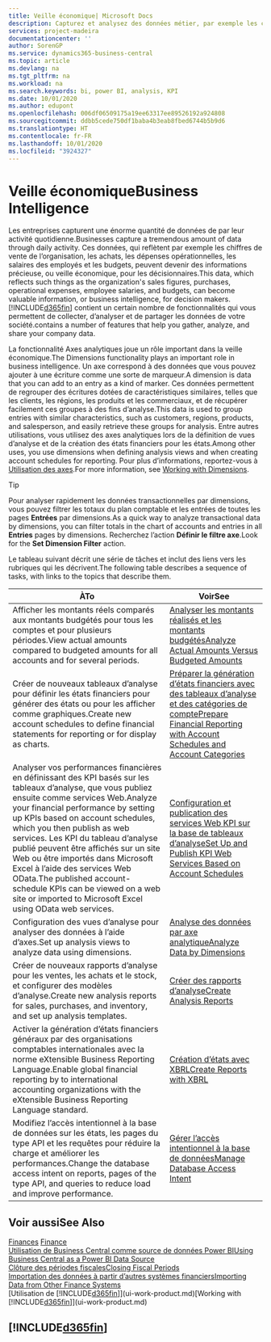 ```yaml
---
title: Veille économique| Microsoft Docs
description: Capturez et analysez des données métier, par exemple les chiffres de vente de l’organisation, les achats, les dépenses opérationnelles, les salaires des employés et les budgets, peuvent être des informations précieuses, pour la veille économique ou pour les décisionnaires.
services: project-madeira
documentationcenter: ''
author: SorenGP
ms.service: dynamics365-business-central
ms.topic: article
ms.devlang: na
ms.tgt_pltfrm: na
ms.workload: na
ms.search.keywords: bi, power BI, analysis, KPI
ms.date: 10/01/2020
ms.author: edupont
ms.openlocfilehash: 006df06509175a19ee63317ee89526192a924808
ms.sourcegitcommit: ddbb5cede750df1baba4b3eab8fbed6744b5b9d6
ms.translationtype: HT
ms.contentlocale: fr-FR
ms.lasthandoff: 10/01/2020
ms.locfileid: "3924327"
---
```

# <a name="business-intelligence"></a><span data-ttu-id="986b1-103">Veille économique</span><span class="sxs-lookup"><span data-stu-id="986b1-103">Business Intelligence</span></span>
<span data-ttu-id="986b1-104">Les entreprises capturent une énorme quantité de données de par leur activité quotidienne.</span><span class="sxs-lookup"><span data-stu-id="986b1-104">Businesses capture a tremendous amount of data through daily activity.</span></span> <span data-ttu-id="986b1-105">Ces données, qui reflètent par exemple les chiffres de vente de l’organisation, les achats, les dépenses opérationnelles, les salaires des employés et les budgets, peuvent devenir des informations précieuse, ou veille économique, pour les décisionnaires.</span><span class="sxs-lookup"><span data-stu-id="986b1-105">This data, which reflects such things as the organization's sales figures, purchases, operational expenses, employee salaries, and budgets, can become valuable information, or business intelligence, for decision makers.</span></span> [!INCLUDE[d365fin](includes/d365fin_md.md)] <span data-ttu-id="986b1-106">contient un certain nombre de fonctionnalités qui vous permettent de collecter, d’analyser et de partager les données de votre société.</span><span class="sxs-lookup"><span data-stu-id="986b1-106">contains a number of features that help you gather, analyze, and share your company data.</span></span>

<span data-ttu-id="986b1-107">La fonctionnalité Axes analytiques joue un rôle important dans la veille économique.</span><span class="sxs-lookup"><span data-stu-id="986b1-107">The Dimensions functionality plays an important role in business intelligence.</span></span> <span data-ttu-id="986b1-108">Un axe correspond à des données que vous pouvez ajouter à une écriture comme une sorte de marqueur.</span><span class="sxs-lookup"><span data-stu-id="986b1-108">A dimension is data that you can add to an entry as a kind of marker.</span></span> <span data-ttu-id="986b1-109">Ces données permettent de regrouper des écritures dotées de caractéristiques similaires, telles que les clients, les régions, les produits et les commerciaux, et de récupérer facilement ces groupes à des fins d’analyse.</span><span class="sxs-lookup"><span data-stu-id="986b1-109">This data is used to group entries with similar characteristics, such as customers, regions, products, and salesperson, and easily retrieve these groups for analysis.</span></span> <span data-ttu-id="986b1-110">Entre autres utilisations, vous utilisez des axes analytiques lors de la définition de vues d’analyse et de la création des états financiers pour les états.</span><span class="sxs-lookup"><span data-stu-id="986b1-110">Among other uses, you use dimensions  when defining analysis views and when creating account schedules for reporting.</span></span> <span data-ttu-id="986b1-111">Pour plus d’informations, reportez-vous à [Utilisation des axes](finance-dimensions.md).</span><span class="sxs-lookup"><span data-stu-id="986b1-111">For more information, see [Working with Dimensions](finance-dimensions.md).</span></span>

> [!TIP]
> <span data-ttu-id="986b1-112">Pour analyser rapidement les données transactionnelles par dimensions, vous pouvez filtrer les totaux du plan comptable et les entrées de toutes les pages **Entrées** par dimensions.</span><span class="sxs-lookup"><span data-stu-id="986b1-112">As a quick way to analyze transactional data by dimensions, you can filter totals in the chart of accounts and entries in all **Entries** pages by dimensions.</span></span> <span data-ttu-id="986b1-113">Recherchez l’action **Définir le filtre axe**.</span><span class="sxs-lookup"><span data-stu-id="986b1-113">Look for the **Set Dimension Filter** action.</span></span>  

<span data-ttu-id="986b1-114">Le tableau suivant décrit une série de tâches et inclut des liens vers les rubriques qui les décrivent.</span><span class="sxs-lookup"><span data-stu-id="986b1-114">The following table describes a sequence of tasks, with links to the topics that describe them.</span></span>  

| <span data-ttu-id="986b1-115">À</span><span class="sxs-lookup"><span data-stu-id="986b1-115">To</span></span> | <span data-ttu-id="986b1-116">Voir</span><span class="sxs-lookup"><span data-stu-id="986b1-116">See</span></span> |
| --- | --- |
|<span data-ttu-id="986b1-117">Afficher les montants réels comparés aux montants budgétés pour tous les comptes et pour plusieurs périodes.</span><span class="sxs-lookup"><span data-stu-id="986b1-117">View actual amounts compared to budgeted amounts for all accounts and for several periods.</span></span>|[<span data-ttu-id="986b1-118">Analyser les montants réalisés et les montants budgétés</span><span class="sxs-lookup"><span data-stu-id="986b1-118">Analyze Actual Amounts Versus Budgeted Amounts</span></span>](bi-how-analyze-actual-versus-budget.md)|
|<span data-ttu-id="986b1-119">Créer de nouveaux tableaux d’analyse pour définir les états financiers pour générer des états ou pour les afficher comme graphiques.</span><span class="sxs-lookup"><span data-stu-id="986b1-119">Create new account schedules to define financial statements for reporting or for display as charts.</span></span>|[<span data-ttu-id="986b1-120">Préparer la génération d’états financiers avec des tableaux d’analyse et des catégories de compte</span><span class="sxs-lookup"><span data-stu-id="986b1-120">Prepare Financial Reporting with Account Schedules and Account Categories</span></span>](bi-how-work-account-schedule.md)|
|<span data-ttu-id="986b1-121">Analyser vos performances financières en définissant des KPI basés sur les tableaux d’analyse, que vous publiez ensuite comme services Web.</span><span class="sxs-lookup"><span data-stu-id="986b1-121">Analyze your financial performance by setting up KPIs based on account schedules, which you then publish as web services.</span></span> <span data-ttu-id="986b1-122">Les KPI du tableau d’analyse publié peuvent être affichés sur un site Web ou être importés dans Microsoft Excel à l’aide des services Web OData.</span><span class="sxs-lookup"><span data-stu-id="986b1-122">The published account-schedule KPIs can be viewed on a web site or imported to Microsoft Excel using OData web services.</span></span>|[<span data-ttu-id="986b1-123">Configuration et publication des services Web KPI sur la base de tableaux d’analyse</span><span class="sxs-lookup"><span data-stu-id="986b1-123">Set Up and Publish KPI Web Services Based on Account Schedules</span></span>](bi-how-to-set-up-and-publish-kpi-web-services-based-on-account-schedules.md)|
|<span data-ttu-id="986b1-124">Configuration des vues d’analyse pour analyser des données à l’aide d’axes.</span><span class="sxs-lookup"><span data-stu-id="986b1-124">Set up analysis views to analyze data using dimensions.</span></span>|[<span data-ttu-id="986b1-125">Analyse des données par axe analytique</span><span class="sxs-lookup"><span data-stu-id="986b1-125">Analyze Data by Dimensions</span></span>](bi-how-analyze-data-dimension.md)|
|<span data-ttu-id="986b1-126">Créer de nouveaux rapports d’analyse pour les ventes, les achats et le stock, et configurer des modèles d’analyse.</span><span class="sxs-lookup"><span data-stu-id="986b1-126">Create new analysis reports for sales, purchases, and inventory, and set up analysis templates.</span></span>|[<span data-ttu-id="986b1-127">Créer des rapports d’analyse</span><span class="sxs-lookup"><span data-stu-id="986b1-127">Create Analysis Reports</span></span>](bi-how-create-analysis-views-reports.md)|
|<span data-ttu-id="986b1-128">Activer la génération d’états financiers généraux par des organisations comptables internationales avec la norme eXtensible Business Reporting Language.</span><span class="sxs-lookup"><span data-stu-id="986b1-128">Enable global financial reporting by to international accounting organizations with the eXtensible Business Reporting Language standard.</span></span>|[<span data-ttu-id="986b1-129">Création d’états avec XBRL</span><span class="sxs-lookup"><span data-stu-id="986b1-129">Create Reports with XBRL</span></span>](bi-create-reports-with-xbrl.md)|
|<span data-ttu-id="986b1-130">Modifiez l’accès intentionnel à la base de données sur les états, les pages du type API et les requêtes pour réduire la charge et améliorer les performances.</span><span class="sxs-lookup"><span data-stu-id="986b1-130">Change the database access intent on reports, pages of the type API, and queries to reduce load and improve performance.</span></span>|[<span data-ttu-id="986b1-131">Gérer l’accès intentionnel à la base de données</span><span class="sxs-lookup"><span data-stu-id="986b1-131">Manage Database Access Intent</span></span>](admin-data-access-intent.md)|

## <a name="see-also"></a><span data-ttu-id="986b1-132">Voir aussi</span><span class="sxs-lookup"><span data-stu-id="986b1-132">See Also</span></span>
<span data-ttu-id="986b1-133">[Finances](finance.md)  </span><span class="sxs-lookup"><span data-stu-id="986b1-133">[Finance](finance.md)  </span></span>  
[<span data-ttu-id="986b1-134">Utilisation de Business Central comme source de données Power BI</span><span class="sxs-lookup"><span data-stu-id="986b1-134">Using Business Central as a Power BI Data Source</span></span>](across-how-use-financials-data-source-powerbi.md)  
[<span data-ttu-id="986b1-135">Clôture des périodes fiscales</span><span class="sxs-lookup"><span data-stu-id="986b1-135">Closing Fiscal Periods</span></span>](year-close-years-periods.md)  
[<span data-ttu-id="986b1-136">Importation des données à partir d’autres systèmes financiers</span><span class="sxs-lookup"><span data-stu-id="986b1-136">Importing Data from Other Finance Systems</span></span>](across-import-data-configuration-packages.md)  
<span data-ttu-id="986b1-137">[Utilisation de [!INCLUDE[d365fin](includes/d365fin_md.md)]](ui-work-product.md)</span><span class="sxs-lookup"><span data-stu-id="986b1-137">[Working with [!INCLUDE[d365fin](includes/d365fin_md.md)]](ui-work-product.md)</span></span>

## [!INCLUDE[d365fin](includes/free_trial_md.md)]  
